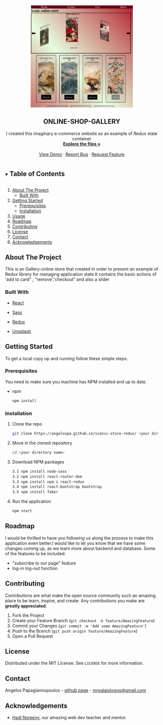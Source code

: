 <!-- PROJECT LOGO -->
<br />
<p align="center">
 <a href="https://angelospa.github.io/iconic-store-redux/">
    <img src="./public/images/iconic-store.png" alt="Logo" width="336" height="336">
  </a>

  <h2 align="center">ONLINE-SHOP-GALLERY</h2>

  <p align="center">
    I created this imaginary e-commerce website as an example of Redux state container
    <br />
    <a href="https://github.com/AngelosPa/iconic-store-redux/tree/main/src"><strong>Explore the files »</strong></a>
    <br />
    <br />
    <a href="https://angelospa.github.io/iconic-store-redux/">View Demo</a>
    ·
    <a href="https://github.com/github_username/repo_name/issues">Report Bug</a>
    ·
    <a href="https://github.com/github_username/repo_name/issues">Request Feature</a>
  </p>
</p>

<!-- TABLE OF CONTENTS -->
<details open="open">
  <summary><h2 style="display: inline-block">Table of Contents</h2></summary>
  <ol>
    <li>
      <a href="#about-the-project">About The Project</a>
      <ul>
        <li><a href="#built-with">Built With</a></li>
      </ul>
    </li>
    <li>
      <a href="#getting-started">Getting Started</a>
      <ul>
        <li><a href="#prerequisites">Prerequisites</a></li>
        <li><a href="#installation">Installation</a></li>
      </ul>
    </li>
    <li><a href="#usage">Usage</a></li>
    <li><a href="#roadmap">Roadmap</a></li>
    <li><a href="#contributing">Contributing</a></li>
    <li><a href="#license">License</a></li>
    <li><a href="#contact">Contact</a></li>
    <li><a href="#acknowledgements">Acknowledgements</a></li>
  </ol>
</details>

<!-- ABOUT THE PROJECT -->

## About The Project

This is an Gallery-online store that created in order to present an example of Redux library for managing application state.It contains the basic actions of 'add to card" , "remove','checkout" and also a slider

### Built With

- [React](https://reactjs.org/)
- [Sass](https://sass-lang.com/)

- [Redux](https://redux.js.org/introduction/getting-started)
- [Unsplash](https://unsplash.com/)

<!-- GETTING STARTED -->

## Getting Started

To get a local copy up and running follow these simple steps.

### Prerequisites

You need to make sure you machine has NPM installed and up to date.

- npm
  ```sh
  npm install
  ```

### Installation

1. Clone the repo
   ```sh
   git clone https://angelospa.github.io/iconic-store-redux/ <your directory name>
   ```
2. Move in the cloned repository
   ```sh
   cd <your directory name>
   ```
3. Download NPM packages

   ```sh
   3.1 npm install node-sass
   3.2 npm install react-router-dom
   3.3 npm install npm i react-redux
   3.4 npm install react-bootstrap bootstrap
   3.5 npm install faker
   ```

4. Run the application
   ```sh
   npm start
   ```

<!-- ROADMAP -->

## Roadmap

I would be thrilled to have you following us along the process to make this application even better.I would like to let you know that we have some changes coming up, as we learn more about backend and database. Some of the features to be included:

- "subscribe to our page" feature
- log-in log-out function

<!-- CONTRIBUTING -->

## Contributing

Contributions are what make the open source community such an amazing place to be learn, inspire, and create. Any contributions you make are **greatly appreciated**.

1. Fork the Project
2. Create your Feature Branch (`git checkout -b feature/AmazingFeature`)
3. Commit your Changes (`git commit -m 'Add some AmazingFeature'`)
4. Push to the Branch (`git push origin feature/AmazingFeature`)
5. Open a Pull Request

<!-- LICENSE -->

## License

Distributed under the MIT License. See `LICENSE` for more information.

<!-- CONTACT -->

## Contact

Angelos Papagiannopoulos - [github page](https://github.com/AngelosPa) - mrpalaiologos@gmail.com

<!-- ACKNOWLEDGEMENTS -->

## Acknowledgements

- [Hadi Nsreeny](https://github.com/hnsreeny), our amazing web dev teacher and mentor.

<!-- MARKDOWN LINKS & IMAGES -->
<!-- https://www.markdownguide.org/basic-syntax/#reference-style-links -->

[contributors-shield]: https://img.shields.io/github/contributors/hamzadarej/social-network?style=for-the-badge
[contributors-url]: https://github.com/github_username/repo/graphs/contributors
[forks-shield]: https://img.shields.io/github/forks/github_username/repo.svg?style=for-the-badge
[forks-url]: https://github.com/github_username/repo/network/members
[stars-shield]: https://img.shields.io/github/stars/github_username/repo.svg?style=for-the-badge
[stars-url]: https://github.com/github_username/repo/stargazers
[issues-shield]: https://img.shields.io/github/issues/github_username/repo.svg?style=for-the-badge
[issues-url]: https://github.com/github_username/repo/issues
[license-shield]: https://img.shields.io/github/license/github_username/repo.svg?style=for-the-badge
[license-url]: https://github.com/github_username/repo/blob/master/LICENSE.txt
[linkedin-shield]: https://img.shields.io/badge/-LinkedIn-black.svg?style=for-the-badge&logo=linkedin&colorB=555
[linkedin-url]: https://linkedin.com/in/github_username
